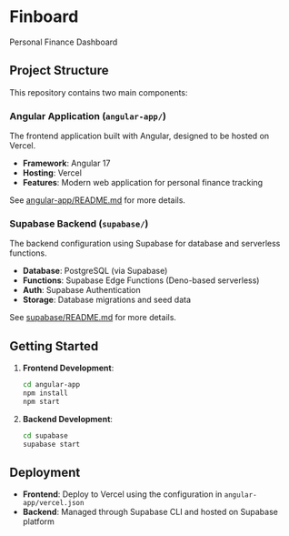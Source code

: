 # Finboard
Personal Finance Dashboard

## Project Structure

This repository contains two main components:

### Angular Application (`angular-app/`)
The frontend application built with Angular, designed to be hosted on Vercel.

- **Framework**: Angular 17
- **Hosting**: Vercel
- **Features**: Modern web application for personal finance tracking

See [angular-app/README.md](./angular-app/README.md) for more details.

### Supabase Backend (`supabase/`)
The backend configuration using Supabase for database and serverless functions.

- **Database**: PostgreSQL (via Supabase)
- **Functions**: Supabase Edge Functions (Deno-based serverless)
- **Auth**: Supabase Authentication
- **Storage**: Database migrations and seed data

See [supabase/README.md](./supabase/README.md) for more details.

## Getting Started

1. **Frontend Development**:
   ```bash
   cd angular-app
   npm install
   npm start
   ```

2. **Backend Development**:
   ```bash
   cd supabase
   supabase start
   ```

## Deployment

- **Frontend**: Deploy to Vercel using the configuration in `angular-app/vercel.json`
- **Backend**: Managed through Supabase CLI and hosted on Supabase platform
